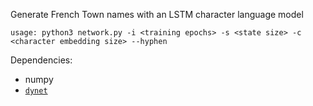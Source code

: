 
Generate French Town names with an LSTM character language model

    usage: python3 network.py -i <training epochs> -s <state size> -c <character embedding size> --hyphen


Dependencies:

* numpy
* [`dynet`](http://dynet.readthedocs.io/en/latest/python.html)

